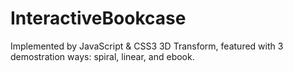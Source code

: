 # InteractiveBookcase
Implemented by JavaScript &amp; CSS3 3D Transform, featured with 3 demostration ways: spiral, linear, and ebook.
